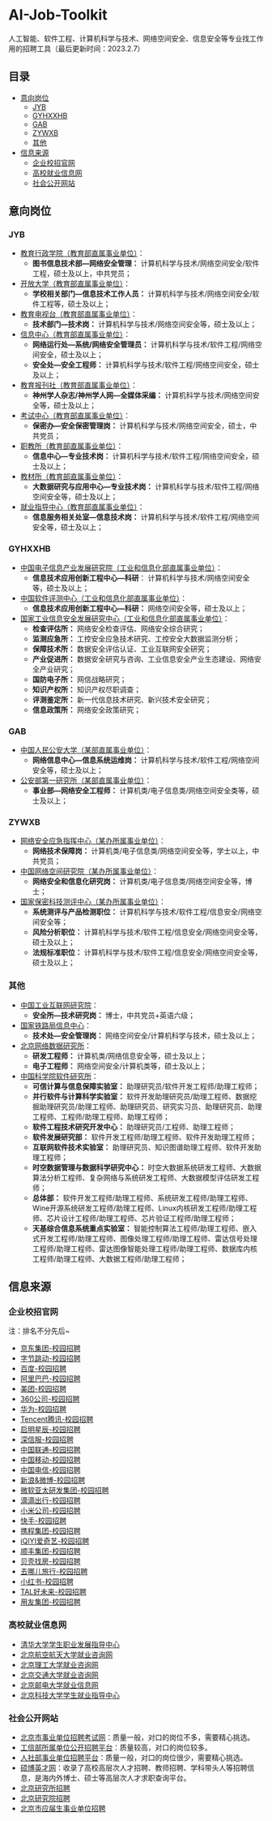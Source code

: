 # AI-Job-Toolkit

人工智能、软件工程、计算机科学与技术、网络空间安全、信息安全等专业找工作用的招聘工具（最后更新时间：2023.2.7）

## 目录

- [意向岗位](#意向岗位)
  - [JYB](#JYB)
  - [GYHXXHB](#GYHXXHB)
  - [GAB](#GAB)
  - [ZYWXB](#ZYWXB)
  - [其他](#其他)
- [信息来源](#信息来源)
  - [企业校招官网](#企业校招官网)
  - [高校就业信息网](#高校就业信息网)
  - [社会公开网站](#社会公开网站)

## 意向岗位
### JYB
- [教育行政学院（教育部直属事业单位）](http://www.shiyebian.net/xinxi/360589.html)：
  - **图书信息技术部—网络安全管理：** 计算机科学与技术/网络空间安全/软件工程，硕士及以上，中共党员；
- [开放大学（教育部直属事业单位）](http://www.shiyebian.net/xinxi/360589.html)：
  - **学校相关部门—信息技术工作人员：** 计算机科学与技术/网络空间安全/软件工程等，硕士及以上；
- [教育电视台（教育部直属事业单位）](http://www.shiyebian.net/xinxi/360589.html)：
  - **技术部门—技术岗：** 计算机科学与技术/网络空间安全等，硕士及以上；
- [信息中心（教育部直属事业单位）](http://www.shiyebian.net/xinxi/360589.html)：
  - **网络运行处—系统/网络安全管理员：** 计算机科学与技术/软件工程/网络空间安全，硕士及以上；
  - **安全处—安全工程师：** 计算机科学与技术/软件工程/网络空间安全，硕士及以上；
- [教育报刊社（教育部直属事业单位）](http://www.shiyebian.net/xinxi/360589.html)：
  - **神州学人杂志/神州学人网—全媒体采编：** 计算机科学与技术/网络空间安全等，硕士及以上；
- [考试中心（教育部直属事业单位）](http://www.shiyebian.net/xinxi/360589.html)：
  - **保密办—安全保密管理岗：** 计算机科学与技术/网络空间安全，硕士，中共党员；
- [职教所（教育部直属事业单位）](http://www.shiyebian.net/xinxi/394777.html)：
  - **信息中心—专业技术岗：** 计算机科学与技术/软件工程/网络空间安全，硕士及以上；
- [教材所（教育部直属事业单位）](http://www.shiyebian.net/xinxi/394777.html)：
  - **大数据研究与应用中心—专业技术岗：** 计算机科学与技术/软件工程/网络空间安全等，硕士及以上；
- [就业指导中心（教育部直属事业单位）](http://www.shiyebian.net/xinxi/394777.html)：
  - **信息服务相关处室—信息技术岗：** 计算机科学与技术/软件工程/网络空间安全等，硕士及以上；

### GYHXXHB

- [中国电子信息产业发展研究院（工业和信息化部直属事业单位）](http://www.shiyebian.net/xinxi/395825.html)：
  - **信息技术应用创新工程中心—科研**： 计算机科学与技术/网络空间安全等，硕士及以上；
- [中国软件评测中心（工业和信息化部直属事业单位）](http://www.shiyebian.net/xinxi/395825.html)：
  - **信息技术应用创新工程中心—科研：** 网络空间安全等，硕士及以上；
- [国家工业信息安全发展研究中心（工业和信息化部直属事业单位）](http://www.shiyebian.net/xinxi/395825.html)：
  - **检查评估所：** 网络安全检查评估、网络安全综合研究；
  - **监测应急所：** 工控安全应急技术研究、工控安全大数据监测分析；
  - **保障技术所：** 数据安全评估认证、工业互联网安全研究；
  - **产业促进所：** 数据安全研究与咨询、工业信息安全产业生态建设、网络安全产业研究；
  - **国防电子所：** 网信战略研究；
  - **知识产权所：** 知识产权尽职调查；
  - **评测鉴定所：** 新一代信息技术研究、新兴技术安全研究；
  - **信息政策所：** 网络安全政策研究；

### GAB

- [中国人民公安大学（某部直属事业单位）](http://www.shiyebian.net/xinxi/362514.html)：
  - **网络信息中心—信息系统运维岗：** 计算机科学与技术/软件工程/网络空间安全等，硕士及以上；
- [公安部第一研究所（某部直属事业单位）](http://www.shiyebian.net/xinxi/362514.html)：
  - **事业部—网络安全工程师：** 计算机类/电子信息类/网络空间安全类等，硕士及以上；

### ZYWXB

- [网络安全应急指挥中心（某办所属事业单位）](http://www.shiyebian.net/xinxi/360774.html)：
  - **网络技术保障岗：** 计算机类/电子信息类/网络空间安全等，学士以上，中共党员；
- [中国网络空间研究院（某办所属事业单位）](http://www.shiyebian.net/xinxi/360774.html)：
  - **网络安全和信息化研究岗：** 计算机类/电子信息类/网络空间安全等，博士；
- [国家保密科技测评中心（某办所属事业单位）](http://www.shiyebian.net/xinxi/361387.html)：
  - **系统测评与产品检测职位：** 计算机科学与技术/软件工程/信息安全/网络空间安全等；
  - **风险分析职位：** 计算机科学与技术/软件工程/信息安全/网络空间安全等，硕士及以上；
  - **法规标准职位：** 计算机科学与技术/软件工程/信息安全/网络空间安全等，硕士及以上；

### 其他

- [中国工业互联网研究院](http://www.shiyebian.net/xinxi/380762.html)：
  - **安全所—技术研究岗：** 博士，中共党员+英语六级；
- [国家铁路局信息中心](http://www.shiyebian.net/xinxi/371674.html)：
  - **技术处—安全管理岗：** 网络空间安全/计算机科学与技术，硕士及以上；
- [北京网络数据研究所](http://www.shiyebian.net/xinxi/361385.html)：
  - **研发工程师：** 计算机类/网络信息安全等，硕士及以上；
  - **电子工程师：** 网络空间安全/计算机类等，硕士及以上；
- [中国科学院软件研究所](http://www.shiyebian.net/xinxi/351450.html)：
  - **可信计算与信息保障实验室：** 助理研究员/软件开发工程师/助理工程师；
  - **并行软件与计算科学实验室：** 软件开发助理研究员/助理工程师、数据挖掘助理研究员/助理工程师、助理研究员、研究实习员、助理研究员、助理工程师、工程师/助理工程师、助理工程师；
  - **软件工程技术研究开发中心：** 助理研究员/工程师、助理工程师；
  - **软件发展研究部：** 软件开发工程师/助理工程师、软件开发助理工程师；
  - **互联网软件技术实验室：** 助理研究员、知识图谱助理工程师、软件开发助理工程师；
  - **时空数据管理与数据科学研究中心：** 时空大数据系统研发工程师、大数据算法分析工程师、复杂网络与系统研发工程师、大数据模型评估研发工程师；
  - **总体部：** 软件开发工程师/助理工程师、系统研发工程师/助理工程师、Wine开源系统研发工程师/助理工程师、Linux内核研发工程师/助理工程师、芯片设计工程师/助理工程师、芯片验证工程师/助理工程师；
  - **天基综合信息系统重点实验室：** 智能控制算法工程师/助理工程师、嵌入式开发工程师/助理工程师、图像处理工程师/助理工程师、雷达信号处理工程师/助理工程师、雷达图像智能处理工程师/助理工程师、数据库内核工程师/助理工程师、大数据工程师/助理工程师；

## 信息来源
### 企业校招官网

注：排名不分先后~

- [京东集团-校园招聘](http://campus.jd.com/)
- [字节跳动-校园招聘](https://jobs.bytedance.com/)
- [百度-校园招聘](https://talent.baidu.com/external/baidu/campus.html)
- [阿里巴巴-校园招聘](https://talent.alibaba.com/campus/home)
- [美团-校园招聘](https://campus.meituan.com/recruit)
- [360公司-校园招聘](http://campus.360.cn/home)
- [华为-校园招聘](https://career.huawei.com/reccampportal/portal5/campus-recruitment.html)
- [Tencent腾讯-校园招聘](https://join.qq.com/)
- [启明星辰-校园招聘](https://venusgroup.zhiye.com/Campus)
- [深信服-校园招聘](https://hr.sangfor.com/)
- [中国联通-校园招聘](http://zglt2022.zhaopin.com)
- [中国移动-校园招聘](https://job.10086.cn/)
- [中国电信-校园招聘](http://www.chinatelecom.com.cn/zp/)
- [新浪&微博-校园招聘](https://career.sina.com.cn/)
- [微软亚太研发集团-校园招聘](https://www.microsoft.com/zh-cn/ard/recruitment)
- [滴滴出行-校园招聘](http://campus.didiglobal.com/campus_apply/didiglobal/6223#/)
- [小米公司-校园招聘](https://hr.xiaomi.com/)
- [快手-校园招聘](https://campus.kuaishou.cn/)
- [携程集团-校园招聘](https://job.ctrip.com/index.html#/)
- [iQIYI爱奇艺-校园招聘](https://careers.iqiyi.com/)
- [顺丰集团-校园招聘](http://campus.sf-express.com/#/homePage)
- [贝壳找房-校园招聘](http://campus.ke.com/)
- [去哪儿旅行-校园招聘](https://app.mokahr.com/apply/qunar/4206#/)
- [小红书-校园招聘](https://job.xiaohongshu.com/campus)
- [TAL好未来-校园招聘](http://job.100tal.com/)
- [用友集团-校园招聘](http://career.yonyou.com/)



### 高校就业信息网

- [清华大学学生职业发展指导中心](https://career.tsinghua.edu.cn/)
- [北京航空航天大学就业咨询网](https://career.buaa.edu.cn/)
- [北京理工大学就业咨询网](http://job.bit.edu.cn/)
- [北京交通大学就业咨询网](http://job.njtu.edu.cn/frontpage/bjtu/html/index.html)
- [北京邮电大学就业信息网](https://job.bupt.edu.cn/frontpage/bupt/html/index.html)
- [北京科技大学学生就业指导中心](https://job.ustb.edu.cn/)

  

### 社会公开网站

- [北京市事业单位招聘考试网](http://www.shiyebian.net/beijing/index.html)：质量一般，对口的岗位不多，需要精心挑选。
- [工信部所属单位公开招聘平台](http://www.gxbzhp.org.cn/)：质量较高，对口的岗位较多。
- [人社部事业单位招聘平台](http://www.mohrss.gov.cn/SYrlzyhshbzb/fwyd/SYkaoshizhaopin/zyhgjjgsydwgkzp/zpgg/)：质量一般，对口的岗位很少，需要精心挑选。
- [硕博英才网](http://www.shuobojob.cn/sydw/bj/)：收录了高校高层次人才招聘、教师招聘、学科带头人等招聘信息，是海内外博士、硕士等高层次人才求职查询平台。
- [北京研究所招聘](http://zhiwei.yingjiesheng.com/yanjiusuo/beijing/)  
- [北京研究院招聘](http://zhiwei.yingjiesheng.com/yanjiuyuan/beijing/)
- [北京市应届生事业单位招聘](http://zhiwei.yingjiesheng.com/shiyedanwei/beijing/)  
